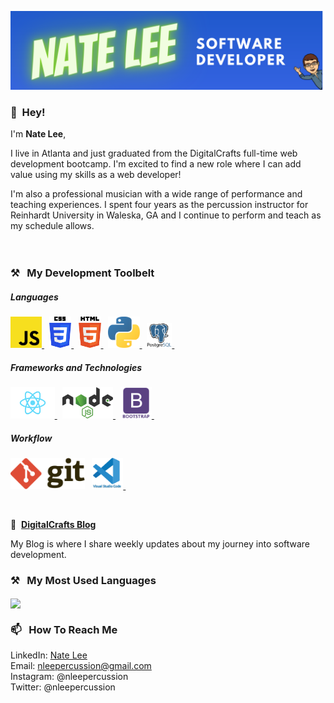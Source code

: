 ![Header](https://github.com/natelee3/natelee3/blob/main/readme-banner.png "Header")

### 👋&nbsp;&nbsp;Hey!

I'm **Nate Lee**, 

I live in Atlanta and just graduated from the DigitalCrafts full-time web development bootcamp. I'm excited to find a new role where I can add value using my skills as a web developer!

I'm also a professional musician with a wide range of performance and teaching experiences. I spent four years as the percussion instructor for Reinhardt University in Waleska, GA and I continue to perform and teach as my schedule allows.
<br><br><br>

### ⚒&nbsp;&nbsp;&nbsp;My Development Toolbelt
<h5> Languages </h5>
<p float="left">
  <a href="https://www.javascript.com">
    <img alt="JavaScript" title="JavaScript" src="https://github.com/natelee3/natelee3/blob/main/javascript.svg" height="50">
  </a>&nbsp;
  <a href="https://www.css3.info/">
    <img alt="CSS" title="CSS" src="https://github.com/natelee3/natelee3/blob/main/css-3.svg" height="50">
  </a>&nbsp;
  <a href="https://html.spec.whatwg.org">
    <img alt="HTML" title="HTML" src="https://github.com/natelee3/natelee3/blob/main/html-5.svg" height="50">
  </a>&nbsp;           
  <a href="https://www.python.org">
    <img alt="Python" title="Python" src="https://github.com/natelee3/natelee3/blob/main/python.svg" height="50">
  </a>&nbsp;
 <a href="https://www.postgresql.org"> 
  <img alt="PostgreSQL title="PostgreSQL" src="https://raw.githubusercontent.com/devicons/devicon/master/icons/postgresql/postgresql-original-wordmark.svg" height="40">
</a>&nbsp;
</p>
<h5> Frameworks and Technologies</h5>
<p float="left">
  <a href="https://reactjs.org">
    <img alt="React" title="React" src="https://github.com/natelee3/natelee3/blob/main/React-icon.svg" height="50">
  </a>&nbsp;
  <a href="https://nodejs.org/en">
    <img alt="Node.js" title="Node.js" src="https://github.com/natelee3/natelee3/blob/main/nodejs.svg" height="50">
  </a>&nbsp;
  <a href="https://getbootstrap.com">
    <img alt="Bootstrap" title="Bootstrap" src="https://raw.githubusercontent.com/devicons/devicon/master/icons/bootstrap/bootstrap-plain-wordmark.svg" height="50">
</a>&nbsp;
</p>
<h5> Workflow </h5>
<p float="left>
   <a href="https://git-scm.com">
     <img alt="Git" title="Git" src="https://github.com/natelee3/natelee3/blob/main/git.svg" height="50">
   </a>&nbsp;
   <a href="https://code.visualstudio.com">
     <img alt="VS Code" title="VS Code" src="https://raw.githubusercontent.com/devicons/devicon/master/icons/vscode/vscode-original-wordmark.svg" height="50">
   </a>&nbsp;
</p><br>


📝&nbsp;&nbsp;**[DigitalCrafts Blog](http://github.com/natelee3/blog_posts)**

My Blog is where I share weekly updates about my journey into software development. 


### ⚒&nbsp;&nbsp;&nbsp;My Most Used Languages
<a href="https://github.com/natelee3/natelee3">
  <img align="center" src="https://github-readme-stats.vercel.app/api/top-langs/?username=natelee3&hide=java,html,tex&title_color=ffffff&text_color=c9cacc&icon_color=2bbc8a&bg_color=1d1f21&langs_count=3" />
</a>

### 📫&nbsp;&nbsp;&nbsp;How To Reach Me

LinkedIn: <a href="https://www.linkedin.com/in/nate-lee3"/>Nate Lee</a><br>
Email: nleepercussion@gmail.com<br>
Instagram: @nleepercussion<br>
Twitter: @nleepercussion

